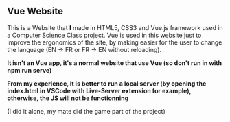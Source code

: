 ## Vue Website
This is a Website that **I** made in HTML5, CSS3 and Vue.js framework used in a Computer Science Class project.
Vue is used in this website just to improve the ergonomics of the site, by making easier for the user to change the language (EN -> FR or FR -> EN without reloading).

**It isn't an Vue app, it's a normal website that use Vue (so don't run in with npm run serve)**

**From my experience, it is better to run a local server (by opening the index.html in VSCode with Live-Server extension for example), otherwise, the JS will not be functionning**

(I did it alone, my mate did the game part of the project)
